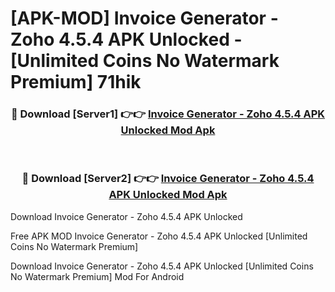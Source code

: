 # [APK-MOD] Invoice Generator - Zoho 4.5.4 APK Unlocked - [Unlimited Coins No Watermark Premium] 71hik



<div align="center">
<h3>🔴 Download [Server1] 👉👉 <a href="https://momento.my/?title=Invoice_Generator_-_Zoho_4.5.4_APK_Unlocked">Invoice Generator - Zoho 4.5.4 APK Unlocked Mod Apk</a></h3><br>

<h3>🔴 Download [Server2] 👉👉 <a href="https://momento.my/?title=Invoice_Generator_-_Zoho_4.5.4_APK_Unlocked">Invoice Generator - Zoho 4.5.4 APK Unlocked Mod Apk</a></h3>
</div>



Download Invoice Generator - Zoho 4.5.4 APK Unlocked 

Free APK MOD Invoice Generator - Zoho 4.5.4 APK Unlocked [Unlimited Coins No Watermark Premium]

Download Invoice Generator - Zoho 4.5.4 APK Unlocked [Unlimited Coins No Watermark Premium] Mod For Android
